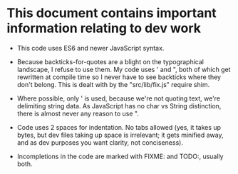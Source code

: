 # This document contains important information relating to dev work

- This code uses ES6 and newer JavaScript syntax.

- Because backticks-for-quotes are a blight on the typographical landscape,
  I refuse to use them. My code uses ' and ", both of which get rewritten
  at compile time so I never have to see backticks where they don't belong.
  This is dealt with by the "src/lib/fix.js" require shim.

- Where possible, only ' is used, because we're not quoting text, we're
  delimiting string data. As JavaScript has no char vs String distinction,
  there is almost never any reason to use ".

- Code uses 2 spaces for indentation. No tabs allowed (yes, it takes up
  bytes, but dev files taking up space is irrelevant; it gets minified
  away, and as dev purposes you want clarity, not conciseness).

- Incompletions in the code are marked with FIXME: and TODO:, usually both.
